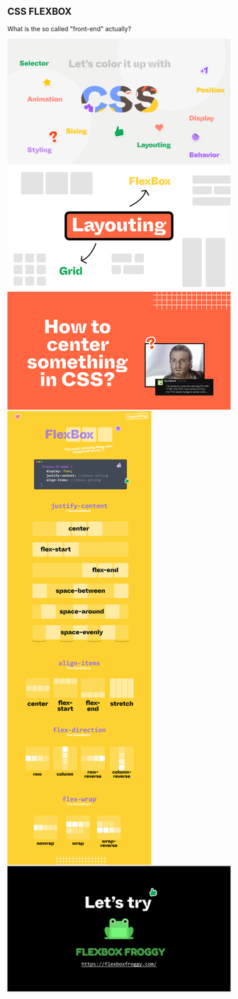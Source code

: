 ## CSS FLEXBOX
What is the so called "front-end" actually?

![](/assets/11.png)
![](/assets/12.png)
![](/assets/13.png)
![](/assets/14.png)